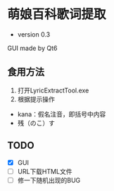 # 萌娘百科歌词提取
- version 0.3

GUI made by Qt6

## 食用方法
1. 打开LyricExtractTool.exe
2. 根据提示操作

- kana：假名注音，即括号中内容
- 残（のこ）す

## TODO
- [x] GUI
- [ ] URL下载HTML文件
- [ ] 修一下随机出现的BUG